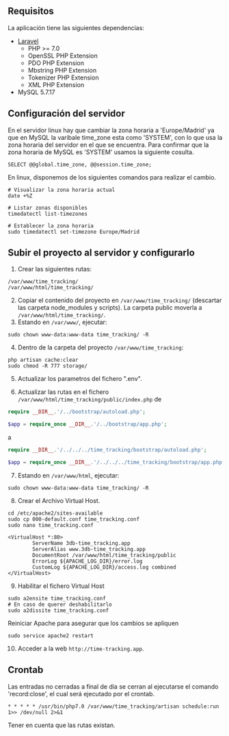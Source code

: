 
## Requisitos

La aplicación tiene las siguientes dependencias:

- [Laravel](https://laravel.com/docs/5.5#installation)
	- PHP >= 7.0
	- OpenSSL PHP Extension
	- PDO PHP Extension
	- Mbstring PHP Extension
	- Tokenizer PHP Extension
	- XML PHP Extension
- MySQL 5.7.17

## Configuración del servidor

En el servidor linux hay que cambiar la zona horaria a 'Europe/Madrid' ya que en MySQL la varibale time_zone esta como 'SYSTEM', con lo que usa la zona horaria del servidor en el que se encuentra. Para confirmar que la zona horaria de MySQL es 'SYSTEM' usamos la siguiente cosulta.

```
SELECT @@global.time_zone, @@session.time_zone;
```

En linux, disponemos de los siguientes comandos para realizar el cambio.

```shell
# Visualizar la zona horaria actual
date +%Z

# Listar zonas disponibles
timedatectl list-timezones

# Establecer la zona horaria
sudo timedatectl set-timezone Europe/Madrid
```

## Subir el proyecto al servidor y configurarlo

1. Crear las siguientes rutas:

```
/var/www/time_tracking/
/var/www/html/time_tracking/
```

2. Copiar el contenido del proyecto en ```/var/www/time_tracking/``` (descartar las carpeta node_modules y scripts). La carpeta public moverla a ```/var/www/html/time_tracking/```.
3. Estando en ```/var/www/```, ejecutar:

```
sudo chown www-data:www-data time_tracking/ -R
```

4. Dentro de la carpeta del proyecto ```/var/www/time_tracking```:

```
php artisan cache:clear
sudo chmod -R 777 storage/
```

5. Actualizar los parametros del fichero ".env".

6. Actualizar las rutas en el fichero ```/var/www/html/time_tracking/public/index.php``` de

```php
require __DIR__.'/../bootstrap/autoload.php';

$app = require_once __DIR__.'/../bootstrap/app.php';
```

a

```php
require __DIR__.'/../../../time_tracking/bootstrap/autoload.php';

$app = require_once __DIR__.'/../../../time_tracking/bootstrap/app.php';
```

7. Estando en ```/var/www/html```, ejecutar:

```
sudo chown www-data:www-data time_tracking/ -R
```

8. Crear el Archivo Virtual Host.

```shell
cd /etc/apache2/sites-available
sudo cp 000-default.conf time_tracking.conf
sudo nano time_tracking.conf
```

```
<VirtualHost *:80>
        ServerName 3db-time_tracking.app
        ServerAlias www.3db-time_tracking.app
        DocumentRoot /var/www/html/time_tracking/public
        ErrorLog ${APACHE_LOG_DIR}/error.log
        CustomLog ${APACHE_LOG_DIR}/access.log combined
</VirtualHost>
```

9. Habilitar el fichero Virtual Host

```shell
sudo a2ensite time_tracking.conf
# En caso de querer deshabilitarlo
sudo a2dissite time_tracking.conf
```

Reiniciar Apache para asegurar que los cambios se apliquen

```shell
sudo service apache2 restart
```

10. Acceder a la web ```http://time-tracking.app```.

## Crontab

Las entradas no cerradas a final de dia se cerran al ejecutarse el comando 'record:close', el cual será ejecutado por el crontab.

```shell
* * * * * /usr/bin/php7.0 /var/www/time_tracking/artisan schedule:run 1>> /dev/null 2>&1
```

Tener en cuenta que las rutas existan.
